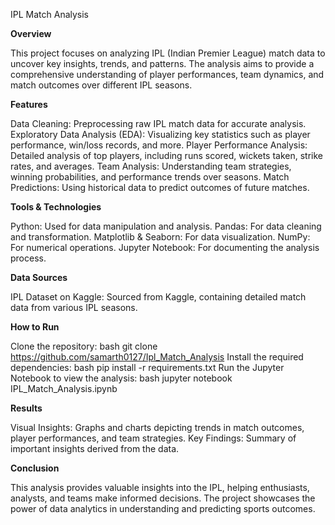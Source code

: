 IPL Match Analysis

**Overview**

This project focuses on analyzing IPL (Indian Premier League) match data to uncover key insights, trends, and patterns. The analysis aims to provide a comprehensive understanding of player performances, team dynamics, and match outcomes over different IPL seasons.

**Features**

Data Cleaning: Preprocessing raw IPL match data for accurate analysis.
Exploratory Data Analysis (EDA): Visualizing key statistics such as player performance, win/loss records, and more.
Player Performance Analysis: Detailed analysis of top players, including runs scored, wickets taken, strike rates, and averages.
Team Analysis: Understanding team strategies, winning probabilities, and performance trends over seasons.
Match Predictions: Using historical data to predict outcomes of future matches.

**Tools & Technologies**

Python: Used for data manipulation and analysis.
Pandas: For data cleaning and transformation.
Matplotlib & Seaborn: For data visualization.
NumPy: For numerical operations.
Jupyter Notebook: For documenting the analysis process.

**Data Sources**

IPL Dataset on Kaggle: Sourced from Kaggle, containing detailed match data from various IPL seasons.

**How to Run**

Clone the repository:
bash
git clone https://github.com/samarth0127/Ipl_Match_Analysis
Install the required dependencies:
bash
pip install -r requirements.txt
Run the Jupyter Notebook to view the analysis:
bash
jupyter notebook IPL_Match_Analysis.ipynb

**Results**

Visual Insights: Graphs and charts depicting trends in match outcomes, player performances, and team strategies.
Key Findings: Summary of important insights derived from the data.

**Conclusion**

This analysis provides valuable insights into the IPL, helping enthusiasts, analysts, and teams make informed decisions. The project showcases the power of data analytics in understanding and predicting sports outcomes.
